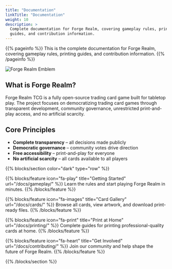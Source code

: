 ```yaml
---
title: "Documentation"
linkTitle: "Documentation"
weight: 10
description: >
  Complete documentation for Forge Realm, covering gameplay rules, printing
  guides, and contribution information.
---
```


<div class="mt-4"></div>

{{% pageinfo %}} This is the complete documentation for Forge Realm, covering
gameplay rules, printing guides, and contribution information. {{% /pageinfo %}}

<div class="text-center my-4">
  <img src="/images/forge-realm-PNG-circular-emblem.webp" alt="Forge Realm Emblem" style="max-width: 200px; height: auto;" class="img-fluid">
</div>

## What is Forge Realm?

Forge Realm TCG is a fully open-source trading card game built for tabletop
play. The project focuses on democratizing trading card games through
transparent development, community governance, unrestricted print-and-play
access, and no artificial scarcity.

## Core Principles

- **Complete transparency** – all decisions made publicly
- **Democratic governance** – community votes drive direction
- **Free accessibility** – print-and-play for everyone
- **No artificial scarcity** – all cards available to all players

{{% blocks/section color="dark" type="row" %}}

{{% blocks/feature icon="fa-play" title="Getting Started" url="/docs/gameplay/" %}}
Learn the rules and start playing Forge Realm in minutes.
{{% /blocks/feature %}}

{{% blocks/feature icon="fa-images" title="Card Gallery" url="/docs/cards/" %}}
Browse all cards, view artwork, and download print-ready files.
{{% /blocks/feature %}}

{{% blocks/feature icon="fa-print" title="Print at Home" url="/docs/printing/" %}}
Complete guides for printing professional-quality cards at home.
{{% /blocks/feature %}}

{{% blocks/feature icon="fa-heart" title="Get Involved" url="/docs/contributing/" %}}
Join our community and help shape the future of Forge Realm.
{{% /blocks/feature %}}

{{% /blocks/section %}}
